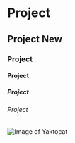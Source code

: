 # Project
## Project New
### Project
#### Project
##### Project
###### Project
![Image of Yaktocat](https://octodex.github.com/images/yaktocat.png)
